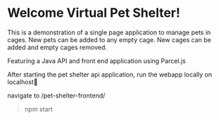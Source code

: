 # Welcome Virtual Pet Shelter!

This is a demonstration of a single page application to manage pets in cages. 
New pets can be added to any empty cage. New cages can be added and empty cages removed.

Featuring a Java API and front end application using Parcel.js

After starting the pet shelter api application, run the webapp locally on localhost:1234:

navigate to /pet-shelter-frontend/
>npm start

